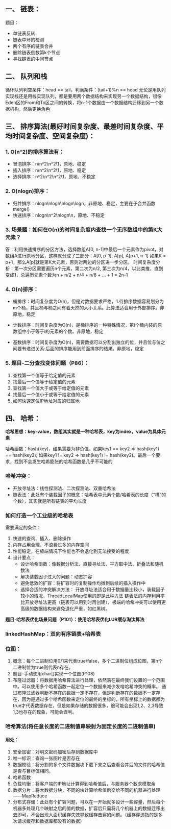 ## 一、 链表：

题目：

- 单链表反转
- 链表中环的检测
- 两个有序的链表合并
- 删除链表倒数第k个节点
- 寻找链表的中间节点

## 二、 队列和栈

循环队列判空条件：head == tail，判满条件：(tail+1)%n == head
无论是用队列实现栈还是用栈实现队列，都是要用两个数据结构来实现另一个数据结构，很像Eden区的From和To区之间的转换，将n-1个数据由一个数据结构迁移到另一个数据机构，然后更换角色

## 三、 排序算法(最好时间复杂度、最差时间复杂度、平均时间复杂度、空间复杂度)：

### 1. O(n^2)的排序算法有：

- 冒泡排序：n\n^2\n^2\1，原地、稳定
- 插入排序：n\n^2\n^2\1，原地、稳定
- 选择排序：n^2\n^2\n^2\1，原地、不稳定

### 2. O(nlogn)排序：

- 归并排序：nlogn\nlogn\nlogn\logn，非原地、稳定，主要在于合并函数merge()
- 快速排序：nlogn\n^2\nlogn\n，原地、不稳定

### 3. 场景题：如何在O(n)的时间复杂度内查找一个无序数组中的第K大元素？

答：利用快速排序的分区方法，选择数组A[0, n-1]中最后一个元素作为pivot，对数组A进行原地分区，这样就分成了三部分：A[0, p-1], A[p], A[p+1, n-1]
如果K = p+1，那么A[p]就是第K大元素，否则对两边的分区进一步分区。
时间复杂度分析：第一次分区需要遍历n个元素，第二次为n/2, 第三次为n/4，以此类推，直到变成1，总遍历元素个数为n + n/2 + n/4 + n/8 + ... + 1 = 2n-1

### 4. O(n)排序：

- 桶排序：时间复杂度为O(n)，但是对数据要求严格，1.待排序数据容易划分为m个桶，并且桶与桶之间有着天然的大小关系。此算法适合用于外部排序。非原地，稳定

- 计数排序：时间复杂度为O(n)，是桶排序的一种特殊情况，第i个桶内装的原数组中小于等于i的元素的个数。非原地，稳定

- 基数排序：时间复杂度为O(n)，需要数据可以分割出独立的位，并且位与位之间要有递进关系:后面的排序能用到前面排序的结果。非原地，稳定

### 5. 题目-二分查找变体问题（P86）：

1. 查找第一个值等于给定值的元素
2. 找最后一个值等于给定值的元素
3. 查找第一个值大于或等于给定值的元素
4. 找最后一个值小于或等于给定值的元素
5. 如何快速定位IP地址对应的归属地

## 四、 哈希：

**哈希思想：key-value，数组其实就是一种哈希表，key为index，value为具体元素**

哈希函数：hash(key)，结果需要为非负值，如果key1 == key2 => hash(key1) == hash(key2); 如果key1 != key2 => hash(key1) != hash(key2)。最后一个要求，找到不会发生哈希膨胀的哈希函数是几乎不可能的

### 哈希冲突：

- 开放寻址法：线性探测法、二次探测法、双重哈希法
- 链表法：此处有个装载因子的概念：哈希表中元素个数/哈希表的长度（“槽”的个数），其实就是所有链表的平均长度

### 如何打造一个工业级的哈希表

需要满足的条件：

1. 快速的查询、插入、删除操作
2. 内存占用合理，不浪费过多的内存空间
3. 性能稳定，在极端情况下性能也不会退化到无法接受的程度
4. 设计要点：
   - 设计哈希函数：像数据分析法、直接寻址法、平方取中法、折叠法和随机数法
   - 解决装载因子过大的问题：动态扩容
   - 避免低效的扩容：将扩容时的复制操作均摊到后续的插入操作中
   - 选择合适的冲突解决方法：
      开放寻址法适合用于数据量比较小，装载因子较小的情况，ThreadLocalMap使用的即是此种方法
      链表法的内存利用率比开放寻址法更高（链表可以用到时再创建），极端的哈希冲突可以使用更高级的数据结构来避免退化严重，如红黑树。

**题目-哈希表优化场景问题（P101）：使用哈希表优化LUR缓存淘汰算法**

### linkedHashMap：双向有序链表+哈希表

### 位图：

1. 概念：每个二进制位用0/1来代表true/false，多个二进制位组成位图，第n个二进制位为true则代表n存在。
2. 题目-手动使用char[]实现一个位图(P108)
3. 布隆过滤器：将数据用哈希算法进行处理，依然落在最终我们设置的一个范围中。可以使用多个哈希函数一起定位一个数据来减少发啥哈希冲突的概率。
   通过布隆过滤器判断不存在的数据一定不存在，但是判断存在的数据不一定存在，因为是通过多个哈希函数来定位的最终的坐标的，所有坐标上的数据都为true才代表数据存在，但是如果存储的数据很多，很可能会出现1,2、2,3导致1,3也存在的现象，可能会误判。

### 哈希算法(将任意长度的二进制值串映射为固定长度的二进制值串)

#### 用处：

1. 安全加密：对明文密码加密后存到数据库中
2. 唯一标识：查询一张图片是否存在
3. 数据校验：将分割的多个文件数据块下载下来之后查看合并后的文件的哈希值是否与目标值相同。
4. 哈希函数
5. 负载均衡：将客户端的IP地址计算得到哈希值后，与服务器个数求模取余
6. 数据分片：将大数据分块，不同的块计算哈希值后交给不同的机器进行处理——MapReduce
7. 分布式存储：此处有个扩容问题，可以在一开始就多设计一些容量，然后每个机器多处理几个映射之后的值的数据，扩容后只需将几个机器上的数据迁移出去即可，不会出现大面积缓存失效导致缓存击穿的问题。（缓存穿透指的是多次请求缓存和数据库都没有的数据）
